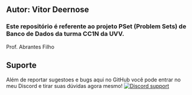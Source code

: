 Autor: Vitor Deernose
--------------------------------


### Este repositório é referente ao projeto PSet (Problem Sets) de Banco de Dados da turma CC1N da UVV.
Prof. Abrantes Filho
## Suporte
Além de reportar sugestoes e bugs aqui no GitHub 
você pode entrar no meu Discord e tirar suas dúvidas agora mesmo!
[![Discord support](https://discordapp.com/api/guilds/789283433955852289/widget.png?style=banner2)](https://discord.gg/kWdJFzf4rj)
